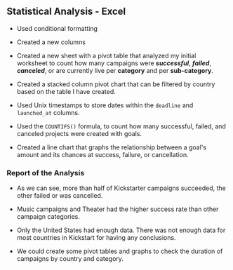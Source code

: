 ## Statistical Analysis - Excel

* Used conditional formatting 

* Created a new columns

* Created a new sheet with a pivot table that analyzed my initial worksheet to count how many campaigns were ***successful***, ***failed***, ***canceled***, or are currently live per **category** and per **sub-category**.

* Created a stacked column pivot chart that can be filtered by country based on the table I have created.

* Used Unix timestamps to store dates within the `deadline` and  `launched_at` columns. 

* Used the `COUNTIFS()` formula, to count how many successful, failed, and canceled projects were created with goals.

* Created a line chart that graphs the relationship between a goal's amount and its chances at success, failure, or cancellation.

### Report of the Analysis

* As we can see, more than half of Kickstarter campaigns succeeded, the other failed or was cancelled. 

* Music campaigns and Theater had the higher success rate than other campaign categories.

* Only the United States had enough data.
There was not enough data for most countries in Kickstart for having any conclusions. 

* We could create some pivot tables and graphs to check the duration of campaigns by country and category.
